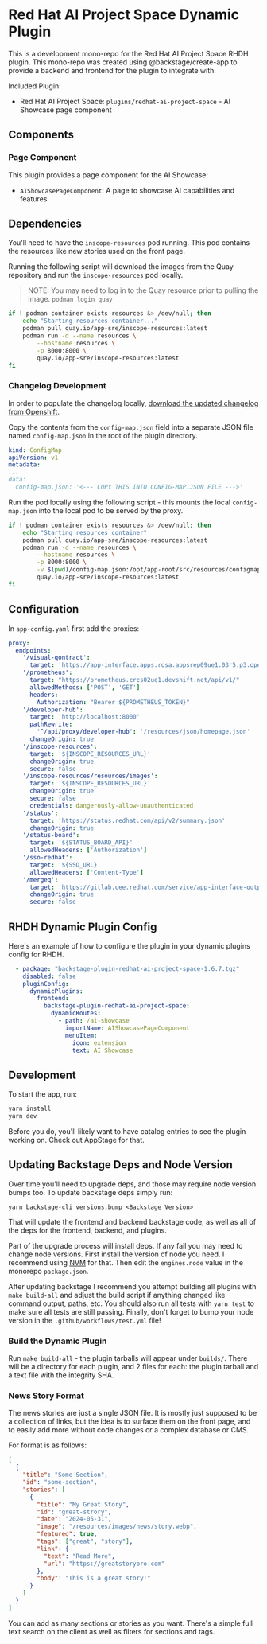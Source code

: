 # Red Hat AI Project Space Dynamic Plugin

This is a development mono-repo for the Red Hat AI Project Space RHDH plugin. This mono-repo was created using @backstage/create-app to provide a backend and frontend for the plugin to integrate with.

Included Plugin: 
* Red Hat AI Project Space: `plugins/redhat-ai-project-space` - AI Showcase page component 

## Components

### Page Component
This plugin provides a page component for the AI Showcase:

* `AIShowcasePageComponent`: A page to showcase AI capabilities and features

## Dependencies 
You'll need to have the `inscope-resources` pod running. This pod contains the resources like new stories used on the front page.

Running the following script will download the images from the Quay repository and run the `inscope-resources` pod locally.

> NOTE: You may need to log in to the Quay resource prior to pulling the image.
`podman login quay`

```bash
if ! podman container exists resources &> /dev/null; then
    echo "Starting resources container..."
    podman pull quay.io/app-sre/inscope-resources:latest
    podman run -d --name resources \
        --hostname resources \
        -p 8000:8000 \
        quay.io/app-sre/inscope-resources:latest
fi
```

### Changelog Development
In order to populate the changelog locally, [download the updated changelog from Openshift](https://console-openshift-console.apps.rosa.appsres09ue1.24ep.p3.openshiftapps.com/k8s/ns/backstage-stage/configmaps/change-log/yaml).

Copy the contents from the `config-map.json` field into a separate JSON file named `config-map.json` in the root of the plugin directory.

```yaml
kind: ConfigMap
apiVersion: v1
metadata:
...
data:
  config-map.json: '<--- COPY THIS INTO CONFIG-MAP.JSON FILE --->'
```

Run the pod locally using the following script - this mounts the local `config-map.json` into the local pod to be served by the proxy.

```bash
if ! podman container exists resources &> /dev/null; then
    echo "Starting resources container"
    podman pull quay.io/app-sre/inscope-resources:latest
    podman run -d --name resources \
        --hostname resources \
        -p 8000:8000 \
        -v $(pwd)/config-map.json:/opt/app-root/src/resources/configmap/change-log.json:Z \
        quay.io/app-sre/inscope-resources:latest
fi
```

## Configuration
In `app-config.yaml` first add the proxies:

```yaml
proxy:
  endpoints:
    '/visual-qontract': 
      target: 'https://app-interface.apps.rosa.appsrep09ue1.03r5.p3.openshiftapps.com/'
    '/prometheus':
      target: "https://prometheus.crcs02ue1.devshift.net/api/v1/"
      allowedMethods: ['POST', 'GET']
      headers:
        Authorization: "Bearer ${PROMETHEUS_TOKEN}"
    '/developer-hub':
      target: 'http://localhost:8000'
      pathRewrite:
        '^/api/proxy/developer-hub': '/resources/json/homepage.json'
      changeOrigin: true
    '/inscope-resources':
      target: '${INSCOPE_RESOURCES_URL}'
      changeOrigin: true
      secure: false
    '/inscope-resources/resources/images':
      target: '${INSCOPE_RESOURCES_URL}'
      changeOrigin: true
      secure: false
      credentials: dangerously-allow-unauthenticated
    '/status':
      target: 'https://status.redhat.com/api/v2/summary.json'
      changeOrigin: true
    '/status-board':
      target: '${STATUS_BOARD_API}'
      allowedHeaders: ['Authorization']
    '/sso-redhat':
      target: '${SSO_URL}'
      allowedHeaders: ['Content-Type']
    '/mergeq':
      target: 'https://gitlab.cee.redhat.com/service/app-interface-output/-/raw/master/'
      changeOrigin: true
      secure: false
```

## RHDH Dynamic Plugin Config
Here's an example of how to configure the plugin in your dynamic plugins config for RHDH.

```yaml
  - package: "backstage-plugin-redhat-ai-project-space-1.6.7.tgz"
    disabled: false
    pluginConfig:
      dynamicPlugins:
        frontend:
          backstage-plugin-redhat-ai-project-space:
            dynamicRoutes:
              - path: /ai-showcase
                importName: AIShowcasePageComponent
                menuItem:
                  icon: extension
                  text: AI Showcase
```
## Development
To start the app, run:

```sh
yarn install
yarn dev
```

Before you do, you'll likely want to have catalog entries to see the plugin working on. Check out AppStage for that. 

## Updating Backstage Deps and Node Version
Over time you'll need to upgrade deps, and those may require node version bumps too. To update backstage deps simply run:

```
yarn backstage-cli versions:bump <Backstage Version>
```

That will update the frontend and backend backstage code, as well as all of the deps for the frontend, backend, and plugins. 

Part of the upgrade process will install deps. If any fail you may need to change node versions. First install the version of node you need. I recommend using [NVM](https://github.com/nvm-sh/nvm) for that. Then edit the `engines.node` value in the monorepo `package.json`.

After updating backstage I recommend you attempt building all plugins with `make build-all` and adjust the build script if anything changed like command output, paths, etc. You should also run all tests with `yarn test` to make sure all tests are still passing. Finally, don't forget to bump your node version in the `.github/workflows/test.yml` file!

### Build the Dynamic Plugin
Run `make build-all` - the plugin tarballs will appear under `builds/`. There will be a directory for each plugin, and 2 files for each: the plugin tarball and a text file with the integrity SHA.

### News Story Format
The news stories are just a single JSON file. It is mostly just supposed to be a collection of links, but the idea is to surface them on the front page, and to easily add more without code changes or a complex database or CMS.

For format is as follows:

```json
[
  {
    "title": "Some Section",
    "id": "some-section",
    "stories": [
      {
        "title": "My Great Story",
        "id": "great-strory",
        "date": "2024-05-31",
        "image": "/resources/images/news/story.webp",
        "featured": true,
        "tags": ["great", "story"],
        "link": {
          "text": "Read More",
          "url": "https://greatstorybro.com"
        },
        "body": "This is a great story!"
      }
    ]
  }
]
```

You can add as many sections or stories as you want. There's a simple full text search on the client as well as filters for sections and tags.
